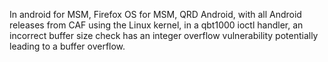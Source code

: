 In android for MSM, Firefox OS for MSM, QRD Android, with all Android releases from CAF using the Linux kernel, in a qbt1000 ioctl handler, an incorrect buffer size check has an integer overflow vulnerability potentially leading to a buffer overflow.
